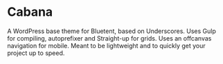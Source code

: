 Cabana
===

A WordPress base theme for Bluetent, based on Underscores. Uses Gulp for compiling, autoprefixer and Straight-up for grids. Uses an offcanvas navigation for mobile. Meant to be lightweight and to quickly get your project up to speed.

